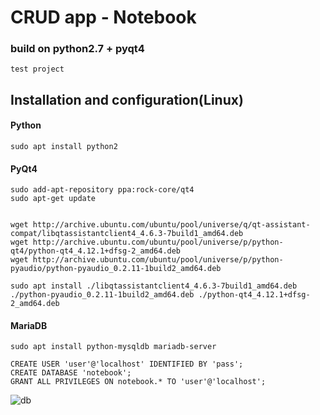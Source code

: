 # CRUD app - Notebook
### build on python2.7 + pyqt4
    test project

## Installation and configuration(Linux)

#### Python
    sudo apt install python2



#### PyQt4
    sudo add-apt-repository ppa:rock-core/qt4
    sudo apt-get update


    wget http://archive.ubuntu.com/ubuntu/pool/universe/q/qt-assistant-compat/libqtassistantclient4_4.6.3-7build1_amd64.deb
    wget http://archive.ubuntu.com/ubuntu/pool/universe/p/python-qt4/python-qt4_4.12.1+dfsg-2_amd64.deb
    wget http://archive.ubuntu.com/ubuntu/pool/universe/p/python-pyaudio/python-pyaudio_0.2.11-1build2_amd64.deb

    sudo apt install ./libqtassistantclient4_4.6.3-7build1_amd64.deb ./python-pyaudio_0.2.11-1build2_amd64.deb ./python-qt4_4.12.1+dfsg-2_amd64.deb


#### MariaDB
    sudo apt install python-mysqldb mariadb-server

    CREATE USER 'user'@'localhost' IDENTIFIED BY 'pass';
    CREATE DATABASE 'notebook';
    GRANT ALL PRIVILEGES ON notebook.* TO 'user'@'localhost';

![db](database/pic/db.jpg)








